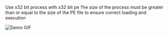 
Use x32 bit process with x32 bit pe ?he size of the process  must be greater than or equal to the size of the PE file to ensure correct loading and execution


![Demo GIF](https://i.gyazo.com/e777274f20ec2dc83ce05b49140c6d25.gif)
